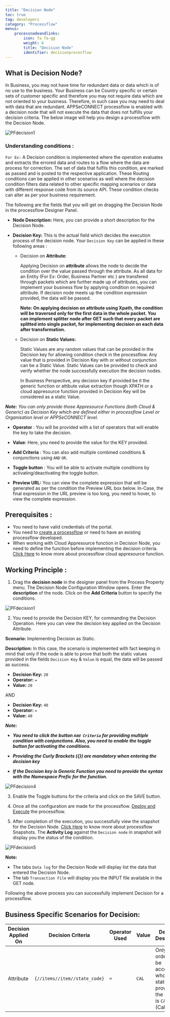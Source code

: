 ```yaml
---
title: "Decision Node"
toc: true
tag: developers
category: "Processflow"
menus:
    processnodeandlinks:
        icon: fa fa-gg
        weight: 6
        title: "Decision Node" 
        identifier: decisionprocesflow
---
```


## What is Decision Node?

In Business, you may not have time for redundant data or data which is of no use to the business. Your Business can be Country specific or certain sets of customer specific and therefore you may not require data which are not oriented to your business. Therefore, in such case you may need to deal with data that are redundant. 
APPSeCONNECT processflow is enabled with a decision node that will not execute the data that does not fulfills your decision criteria. The below image will help you design a processflow with the Decision Node.

![PFdecision1](\staticfiles\processflow\media\decisionnode1.png)

### Understanding conditions :

`For Ex:` A Decision condition is implemented where the operation evaluates and extracts the errored data and routes to a flow where the data are process for correction. The set of data that fulfils this condition, are marked as passed and is posted to the respective application. These Routing conditions can be applied in other scenarios as well where the decision condition filters data related to other specific mapping scenarios or data with different response code from its source API. These condition checks can alter as per your business requirement.

The following are the fields that you will get on dragging the Decision Node in the processflow Designer Panel.

- **Node Description:** Here, you can provide a short description for the Decision Node.

- **Decision Key:** This is the actual field which decides the execution process of the decision node. Your `Decision Key` can be applied in these following areas :

    - Decision on **Attribute**: 
        
        Applying Decision on **attribute** allows the node to decide the condition over the value passed through the attribute. As all data for an Entity (For Ex: Order, Business Partner etc ) are transfered through packets which are further made up of attributes, you can implement your business flow by applying condition on required attribute. If decision node meets up the condition expression provided, the data will be passed.

       **Note: On applying decision on attribute using Xpath, the condition will be traversed only for the first data in the whole packet. You can implement splitter node after GET such that every packet are splitted into single packet, for implementing decision on each data after transformation.**

    - Decision on **Static Values:**

        Static Values are any random values that can be provided in the Decision key for allowing condition check in the processflow. Any value that is provided in Decision Key with or without conjunction can be a Static Value. Static Values can be provided to check and verify whether the node successfully execution the decision nodes. 

        In Business Perspective, any decision key if provided be it the generic function or attibute value extraction though XPATH or a cloud appresource function provided in Decision Key will be considered as a static Value.


_**Note:** You can only provide those Appresource Functions (both Cloud & Generic) as Decision Key which are defined either in processflow Level or Organisation level or APPSeCONNECT level._

- **Operator** : You will be provided with a list of operators that will enable the key to take the decision.

- **Value**: Here, you need to provide the value for the KEY provided.

- **Add Criteria** : You can also add multiple combined conditions & conjunctions using `AND` `OR`.   

- **Toggle button** : You will be able to activate multiple conditions by activating/deactivating the toggle button.

- **Preview URL:** You can view the complete expression that will be generated as per the condition the Preview URL box below. In-Case, the final expression in the URL preview is too long, you need to hover, to view the complete expression.


## Prerequisites :

- You need to have valid credentials of the portal.
- You need to [create a processflow](/processflow/creating-processflow/) or need to have an existing processflow developed.
- When working with Cloud Appresource function in Decision Node, you need to define the function before implementing the decision criteria. [Click Here](/processflow/cloud-appresource-functions/) to know more about processflow cloud appresource function.

## Working Principle :

1)  Drag the **decision node** in the designer panel from the Process Property menu. The Decision Node Configuration Window opens. Enter the **description** of the node. Click on the **Add Criteria** button to specify the conditions.

![PFdecision1](\staticfiles\processflow\media\decisionnode2.png)

2) You need to provide the Decision KEY, for commanding the Decision Operation. Here you can view the decision key applied on the Decision Attribute.

**Scenario:** Implementing Decision as Static.

**Description:** In this case, the scenario is implemented with fact keeping in mind that only if the node is able to prove that both the static values provided in the fields `Decision Key` & `Value` is equal, the data will be passed as success.

- **Decision Key:** `20`
- **Operator:** `=`
- **Value:** `20`

AND

- **Decision Key:** `40`
- **Operator:** `=`
- **Value:** `40`

_**Note:**_ 
 - _**You need to click the button `Add Criteria` for providing multiple condition with conjunctions. Also, you need to enable the toggle button for activating the conditions.**_
 
 - _**Providing the Curly Brackets ({}) are mandatory when entering the decision key**_

 - _**If the Decision key is Generic Function you need to provide the syntax with the Namespace Prefic for the function.**_

![PFdecision4](\staticfiles\processflow\media\decisionnode3.png)

3) Enable the Toggle buttons for the criteria and click on the SAVE button.

4) Once all the configuration are made for the processflow. [Deploy and Execute](/processflow/deploying-and-executing-processfloww/) the processflow.

5) After completion of the execution, you successfully view the snapshot for the Decision Node. [Click Here](/processflow/snapshot-processflow/) to know more about processflow Snapshots. The **Activity Log** against the `Decision node` in snapshot will display you the status of the condition.

![PFdecision5](\staticfiles\processflow\media\decisionnode4.png)

**Note:** 

- The tabs `Data log` for the Decision Node will display list the data that entered the Decision Node.
- The tab `Transaction File` will display you the INPUT file available in the GET node.

Following the above process you can successfully implement Decision for a processflow.


## Business Specific Scenarios for Decision:

| Decision Applied On | Decision Criteria | Operator Used |Value| Decision Description |
|----|-------------|---------|---------|-------|
| Attribute | `{//items//item//state_code}` | `=` | `CAL` | Only those orders shall be accepted whose state provided in the address is `CAL` (California) |  
    



